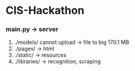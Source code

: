 # CIS-Hackathon

### main.py -> server
1. ./models/ cannot upload -> file to big 170.1 MB
2. ./pages/ -> html
3. ./static/ -> resources
4. ./libraries/ -> recognition, scraping
